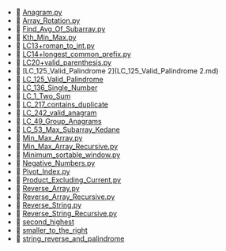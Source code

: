 * 📄 [Anagram.py](Anagram.py)
* 📄 [Array_Rotation.py](Array_Rotation.py)
* 📄 [Find_Avg_Of_Subarray.py](Find_Avg_Of_Subarray.py)
* 📄 [Kth_Min_Max.py](Kth_Min_Max.py)
* 📄 [LC13+roman_to_int.py](LC13+roman_to_int.py)
* 📄 [LC14+longest_common_prefix.py](LC14+longest_common_prefix.py)
* 📄 [LC20+valid_parenthesis.py](LC20+valid_parenthesis.py)
* 📄 [LC_125_Valid_Palindrome 2](LC_125_Valid_Palindrome 2.md)
* 📄 [LC_125_Valid_Palindrome](LC_125_Valid_Palindrome.md)
* 📄 [LC_136_Single_Number](LC_136_Single_Number.md)
* 📄 [LC_1_Two_Sum](LC_1_Two_Sum.md)
* 📄 [LC_217_contains_duplicate](LC_217_contains_duplicate.md)
* 📄 [LC_242_valid_anagram](LC_242_valid_anagram.md)
* 📄 [LC_49_Group_Anagrams](LC_49_Group_Anagrams.md)
* 📄 [LC_53_Max_Subarray_Kedane](LC_53_Max_Subarray_Kedane.md)
* 📄 [Min_Max_Array.py](Min_Max_Array.py)
* 📄 [Min_Max_Array_Recursive.py](Min_Max_Array_Recursive.py)
* 📄 [Minimum_sortable_window.py](Minimum_sortable_window.py)
* 📄 [Negative_Numbers.py](Negative_Numbers.py)
* 📄 [Pivot_Index.py](Pivot_Index.py)
* 📄 [Product_Excluding_Current.py](Product_Excluding_Current.py)
* 📄 [Reverse_Array.py](Reverse_Array.py)
* 📄 [Reverse_Array_Recursive.py](Reverse_Array_Recursive.py)
* 📄 [Reverse_String.py](Reverse_String.py)
* 📄 [Reverse_String_Recursive.py](Reverse_String_Recursive.py)
* 📄 [second_highest](second_highest.md)
* 📄 [smaller_to_the_right](smaller_to_the_right.md)
* 📄 [string_reverse_and_palindrome](string-reverse-and-palindrome.md)
